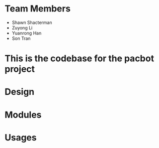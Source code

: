 # Team Members

- Shawn Shacterman
- Zuyong Li
- Yuanrong Han
- Son Tran

# This is the codebase for the pacbot project

# Design

# Modules


# Usages
